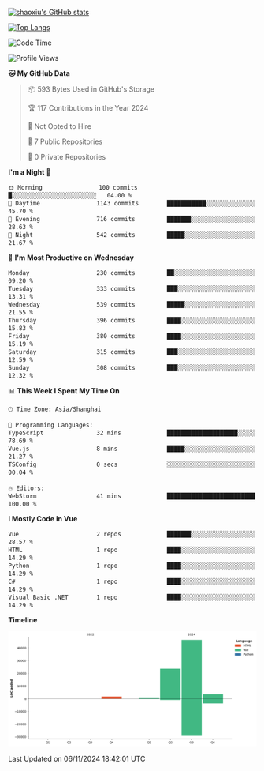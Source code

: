 [![shaoxiu's GitHub stats](https://github-readme-stats.vercel.app/api?username=shaoxiu&count_private=true&show_icons=true)](https://github.com/anuraghazra/github-readme-stats)

[![Top Langs](https://github-readme-stats.vercel.app/api/top-langs/?username=shaoxiu&layout=compact)](https://github.com/anuraghazra/github-readme-stats)


<!--START_SECTION:waka-->
![Code Time](http://img.shields.io/badge/Code%20Time-106%20hrs%2022%20mins-blue)

![Profile Views](http://img.shields.io/badge/Profile%20Views-0-blue)

**🐱 My GitHub Data** 

> 📦 593 Bytes Used in GitHub's Storage 
 > 
> 🏆 117 Contributions in the Year 2024
 > 
> 🚫 Not Opted to Hire
 > 
> 📜 7 Public Repositories 
 > 
> 🔑 0 Private Repositories 
 > 
**I'm a Night 🦉** 

```text
🌞 Morning                100 commits         █░░░░░░░░░░░░░░░░░░░░░░░░   04.00 % 
🌆 Daytime                1143 commits        ███████████░░░░░░░░░░░░░░   45.70 % 
🌃 Evening                716 commits         ███████░░░░░░░░░░░░░░░░░░   28.63 % 
🌙 Night                  542 commits         █████░░░░░░░░░░░░░░░░░░░░   21.67 % 
```
📅 **I'm Most Productive on Wednesday** 

```text
Monday                   230 commits         ██░░░░░░░░░░░░░░░░░░░░░░░   09.20 % 
Tuesday                  333 commits         ███░░░░░░░░░░░░░░░░░░░░░░   13.31 % 
Wednesday                539 commits         █████░░░░░░░░░░░░░░░░░░░░   21.55 % 
Thursday                 396 commits         ████░░░░░░░░░░░░░░░░░░░░░   15.83 % 
Friday                   380 commits         ████░░░░░░░░░░░░░░░░░░░░░   15.19 % 
Saturday                 315 commits         ███░░░░░░░░░░░░░░░░░░░░░░   12.59 % 
Sunday                   308 commits         ███░░░░░░░░░░░░░░░░░░░░░░   12.32 % 
```


📊 **This Week I Spent My Time On** 

```text
🕑︎ Time Zone: Asia/Shanghai

💬 Programming Languages: 
TypeScript               32 mins             ████████████████████░░░░░   78.69 % 
Vue.js                   8 mins              █████░░░░░░░░░░░░░░░░░░░░   21.27 % 
TSConfig                 0 secs              ░░░░░░░░░░░░░░░░░░░░░░░░░   00.04 % 

🔥 Editors: 
WebStorm                 41 mins             █████████████████████████   100.00 % 
```

**I Mostly Code in Vue** 

```text
Vue                      2 repos             ███████░░░░░░░░░░░░░░░░░░   28.57 % 
HTML                     1 repo              ████░░░░░░░░░░░░░░░░░░░░░   14.29 % 
Python                   1 repo              ████░░░░░░░░░░░░░░░░░░░░░   14.29 % 
C#                       1 repo              ████░░░░░░░░░░░░░░░░░░░░░   14.29 % 
Visual Basic .NET        1 repo              ████░░░░░░░░░░░░░░░░░░░░░   14.29 % 
```



**Timeline**

![Lines of Code chart](https://raw.githubusercontent.com/shaoxiu/shaoxiu/main/assets/bar_graph.png)


 Last Updated on 06/11/2024 18:42:01 UTC
<!--END_SECTION:waka-->
